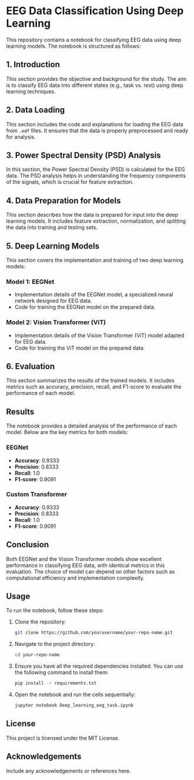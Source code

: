 # EEG Data Classification Using Deep Learning

This repository contains a notebook for classifying EEG data using deep learning models. The notebook is structured as follows:

## 1. Introduction
This section provides the objective and background for the study. The aim is to classify EEG data into different states (e.g., task vs. rest) using deep learning techniques.

## 2. Data Loading
This section includes the code and explanations for loading the EEG data from `.edf` files. It ensures that the data is properly preprocessed and ready for analysis.

## 3. Power Spectral Density (PSD) Analysis
In this section, the Power Spectral Density (PSD) is calculated for the EEG data. The PSD analysis helps in understanding the frequency components of the signals, which is crucial for feature extraction.

## 4. Data Preparation for Models
This section describes how the data is prepared for input into the deep learning models. It includes feature extraction, normalization, and splitting the data into training and testing sets.

## 5. Deep Learning Models
This section covers the implementation and training of two deep learning models:

### Model 1: EEGNet
- Implementation details of the EEGNet model, a specialized neural network designed for EEG data.
- Code for training the EEGNet model on the prepared data.

### Model 2: Vision Transformer (ViT)
- Implementation details of the Vision Transformer (ViT) model adapted for EEG data.
- Code for training the ViT model on the prepared data.

## 6. Evaluation
This section summarizes the results of the trained models. It includes metrics such as accuracy, precision, recall, and F1-score to evaluate the performance of each model.

## Results

The notebook provides a detailed analysis of the performance of each model. Below are the key metrics for both models:

### EEGNet
- **Accuracy**: 0.9333
- **Precision**: 0.8333
- **Recall**: 1.0
- **F1-score**: 0.9091

### Custom Transformer
- **Accuracy**: 0.9333
- **Precision**: 0.8333
- **Recall**: 1.0
- **F1-score**: 0.9091

## Conclusion

Both EEGNet and the Vision Transformer models show excellent performance in classifying EEG data, with identical metrics in this evaluation. The choice of model can depend on other factors such as computational efficiency and implementation complexity.

## Usage

To run the notebook, follow these steps:

1. Clone the repository:
    ```bash
    git clone https://github.com/yourusername/your-repo-name.git
    ```
2. Navigate to the project directory:
    ```bash
    cd your-repo-name
    ```
3. Ensure you have all the required dependencies installed. You can use the following command to install them:
    ```bash
    pip install -r requirements.txt
    ```
4. Open the notebook and run the cells sequentially:
    ```bash
    jupyter notebook Deep_learning_eeg_task.ipynb
    ```

## License

This project is licensed under the MIT License.

## Acknowledgements

Include any acknowledgements or references here.

